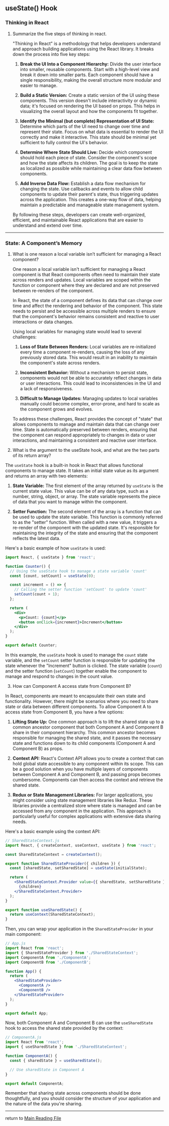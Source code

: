 ## useState() Hook

### Thinking in React
1. Summarize the five steps of thinking in react.

    "Thinking in React" is a methodology that helps developers understand and approach building applications using the React library. It breaks down the process into five key steps:

    1. **Break the UI Into a Component Hierarchy:**
    Divide the user interface into smaller, reusable components. Start with a high-level view and break it down into smaller parts. Each component should have a single responsibility, making the overall structure more modular and easier to manage.

    2. **Build a Static Version:**
    Create a static version of the UI using these components. This version doesn't include interactivity or dynamic data; it's focused on rendering the UI based on props. This helps in visualizing the overall layout and how the components fit together.

    3. **Identify the Minimal (but complete) Representation of UI State:**
    Determine which parts of the UI need to change over time and represent their state. Focus on what data is essential to render the UI correctly and make it interactive. This state should be minimal yet sufficient to fully control the UI's behavior.

    4. **Determine Where State Should Live:**
    Decide which component should hold each piece of state. Consider the component's scope and how the state affects its children. The goal is to keep the state as localized as possible while maintaining a clear data flow between components.

    5. **Add Inverse Data Flow:**
    Establish a data flow mechanism for changing the state. Use callbacks and events to allow child components to update their parent's state, thus triggering updates across the application. This creates a one-way flow of data, helping maintain a predictable and manageable state management system.

    By following these steps, developers can create well-organized, efficient, and maintainable React applications that are easier to understand and extend over time.

---
### State: A Component’s Memory
1. What is one reason a local variable isn’t sufficient for managing a React component?

    One reason a local variable isn't sufficient for managing a React component is that React components often need to maintain their state across renders and updates. Local variables are scoped within the function or component where they are declared and are not preserved between re-renders of the component. 

    In React, the state of a component defines its data that can change over time and affect the rendering and behavior of the component. This state needs to persist and be accessible across multiple renders to ensure that the component's behavior remains consistent and reactive to user interactions or data changes.

    Using local variables for managing state would lead to several challenges:

    1. **Loss of State Between Renders:** Local variables are re-initialized every time a component re-renders, causing the loss of any previously stored data. This would result in an inability to maintain the component's state across renders.

    2. **Inconsistent Behavior:** Without a mechanism to persist state, components would not be able to accurately reflect changes in data or user interactions. This could lead to inconsistencies in the UI and a lack of responsiveness.

    3. **Difficult to Manage Updates:** Managing updates to local variables manually could become complex, error-prone, and hard to scale as the component grows and evolves.

    To address these challenges, React provides the concept of "state" that allows components to manage and maintain data that can change over time. State is automatically preserved between renders, ensuring that the component can respond appropriately to changes in data or user interactions, and maintaining a consistent and reactive user interface.

2. What is the argument to the useState hook, and what are the two parts of its return array?

The `useState` hook is a built-in hook in React that allows functional components to manage state. It takes an initial state value as its argument and returns an array with two elements:

1. **State Variable:**
   The first element of the array returned by `useState` is the current state value. This value can be of any data type, such as a number, string, object, or array. The state variable represents the piece of data that you want to manage within the component.

2. **Setter Function:**
   The second element of the array is a function that can be used to update the state variable. This function is commonly referred to as the "setter" function. When called with a new value, it triggers a re-render of the component with the updated state. It's responsible for maintaining the integrity of the state and ensuring that the component reflects the latest data.

Here's a basic example of how `useState` is used:

```jsx
import React, { useState } from 'react';

function Counter() {
  // Using the useState hook to manage a state variable 'count'
  const [count, setCount] = useState(0);

  const increment = () => {
    // Calling the setter function 'setCount' to update 'count'
    setCount(count + 1);
  };

  return (
    <div>
      <p>Count: {count}</p>
      <button onClick={increment}>Increment</button>
    </div>
  );
}

export default Counter;
```

In this example, the `useState` hook is used to manage the `count` state variable, and the `setCount` setter function is responsible for updating the state whenever the "Increment" button is clicked. The state variable (`count`) and the setter function (`setCount`) together enable the component to manage and respond to changes in the count value.

3. How can Component A access state from Component B?

In React, components are meant to encapsulate their own state and functionality. However, there might be scenarios where you need to share state or data between different components. To allow Component A to access state from Component B, you have a few options:

1. **Lifting State Up:**
   One common approach is to lift the shared state up to a common ancestor component that both Component A and Component B share in their component hierarchy. This common ancestor becomes responsible for managing the shared state, and it passes the necessary state and functions down to its child components (Component A and Component B) as props.

2. **Context API:**
   React's Context API allows you to create a context that can hold global state accessible to any component within its scope. This can be a good solution when you have multiple layers of components between Component A and Component B, and passing props becomes cumbersome. Components can then access the context and retrieve the shared state.

3. **Redux or State Management Libraries:**
   For larger applications, you might consider using state management libraries like Redux. These libraries provide a centralized store where state is managed and can be accessed from any component in the application. This approach is particularly useful for complex applications with extensive data sharing needs.

Here's a basic example using the context API:

```jsx
// SharedStateContext.js
import React, { createContext, useContext, useState } from 'react';

const SharedStateContext = createContext();

export function SharedStateProvider({ children }) {
  const [sharedState, setSharedState] = useState(initialState);

  return (
    <SharedStateContext.Provider value={{ sharedState, setSharedState }}>
      {children}
    </SharedStateContext.Provider>
  );
}

export function useSharedState() {
  return useContext(SharedStateContext);
}
```

Then, you can wrap your application in the `SharedStateProvider` in your main component:

```jsx
// App.js
import React from 'react';
import { SharedStateProvider } from './SharedStateContext';
import ComponentA from './ComponentA';
import ComponentB from './ComponentB';

function App() {
  return (
    <SharedStateProvider>
      <ComponentA />
      <ComponentB />
    </SharedStateProvider>
  );
}

export default App;
```

Now, both Component A and Component B can use the `useSharedState` hook to access the shared state provided by the context:

```jsx
// ComponentA.js
import React from 'react';
import { useSharedState } from './SharedStateContext';

function ComponentA() {
  const { sharedState } = useSharedState();

  // Use sharedState in Component A
}

export default ComponentA;
```

Remember that sharing state across components should be done thoughtfully, and you should consider the structure of your application and the nature of the data you're sharing.

----------------------
return to [Main Reading File](./README.md)